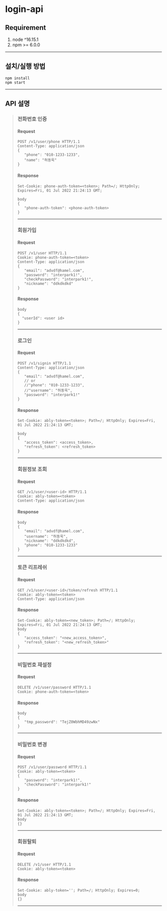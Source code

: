 # login-api

## Requirement

1. node ^16.15.1
2. npm >= 6.0.0
-----------------
## 설치/실행 방법

```console
npm install
npm start
```
-----------------
## API 설명
> ### 전화번호 인증
>#### Request
> ```console
>POST /v1/user/phone HTTP/1.1
>Content-Type: application/json
>{
>    "phone": "010-1233-1233",
>    "name": "허동욱"
>}
>```
>#### Response
> ```console
> Set-Cookie: phone-auth-token=<token>; Path=/; HttpOnly; Expires=Fri, 01 Jul 2022 21:24:13 GMT;
> 
> body
>{
>    "phone-auth-token": <phone-auth-token>
>}
>```
> ----------
>### 회원가입
>#### Request
> ```console
>POST /v1/user HTTP/1.1
>Cookie: phone-auth-token=<token>
>Content-Type: application/json
>{
>    "email": "advdf@hamel.com",
>    "password": "interpark1!",
>    "checkPassword": "interpark1!",
>    "nickname": "ddkdkdkd"
>}
>```
>#### Response
> ```console
> body
>{
>   "userId": <user id>
>}
>```
> ----------
>### 로그인
>#### Request
> ```console
>POST /v1/signin HTTP/1.1
>Content-Type: application/json
>{
>    "email": "advdf@hamel.com",
>    // or
>    //"phone": "010-1233-1233",
>    //"username": "허동욱",
>    "password": "interpark1!"
>}
>```
>#### Response
> ```console
> Set-Cookie: ably-token=<token>; Path=/; HttpOnly; Expires=Fri, 01 Jul 2022 21:24:13 GMT;
> 
> body
>{
>    "access_token": <access_token>,
>    "refresh_token": <refresh_token>
>}
>```
> ----------
>### 회원정보 조회
>#### Request
> ```console
>GET /v1/user/<user-id> HTTP/1.1
>Cookie: ably-token=<token>
>Content-Type: application/json
>```
>#### Response
> ```console
> body
>{
>    "email": "advdf@hamel.com",
>    "username": "허동욱",
>    "nickname": "ddkdkdkd",
>    "phone": "010-1233-1233"
>}
>```
> ----------
>### 토큰 리프레쉬
>#### Request
> ```console
>GET /v1/user/<user-id>/token/refresh HTTP/1.1
>Cookie: ably-token=<token>
>Content-Type: application/json
>```
>#### Response
> ```console
> Set-Cookie: ably-token=<new_token>; Path=/; HttpOnly; Expires=Fri, 01 Jul 2022 21:24:13 GMT;
> body
>{
>    "access_token": "<new_access_token>",
>    "refresh_token": "<new_refresh_token>"
>}
>```
> ----------
>### 비밀번호 재설정
>#### Request
> ```console
>DELETE /v1/user/password HTTP/1.1
>Cookie: phone-auth-token=<token>
>```
>#### Response
> ```console
> body
>{
>    "tmp_password": "TejZ0WbhMD49zwNx"
>}
>```
> ----------
>### 비밀번호 변경
>#### Request
> ```console
>POST /v1/user/password HTTP/1.1
>Cookie: ably-token=<token>
>{
>    "password": "interpark1!",
>    "checkPassword": "interpark1!"
>}
>```
>#### Response
> ```console
> Set-Cookie: ably-token=<token>; Path=/; HttpOnly; Expires=Fri, 01 Jul 2022 21:24:13 GMT;
> body
>{}
>```
> ----------
>### 회원탈퇴 
>#### Request
> ```console
>DELETE /v1/user HTTP/1.1
>Cookie: ably-token=<token>
>```
>#### Response
> ```console
> Set-Cookie: ably-token=''; Path=/; HttpOnly; Expires=0;
> body
>{}
>```
> ----------